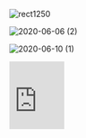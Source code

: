 ![rect1250](https://user-images.githubusercontent.com/64856056/84338541-5b029380-ab6a-11ea-9db0-ec75c5c3912c.png)

![2020-06-06 (2)](https://user-images.githubusercontent.com/64856056/84338653-98ffb780-ab6a-11ea-9e44-b2d99bbded5f.png)

![2020-06-10 (1)](https://user-images.githubusercontent.com/64856056/84338617-87b6ab00-ab6a-11ea-871f-5dd72afa8219.png)

<iframe src="https://onedrive.live.com/embed?cid=BCC9789F2CDDDF66&resid=BCC9789F2CDDDF66%215976&authkey=APWelapF1NK9fYM" width="98" height="120" frameborder="0" scrolling="no"></iframe>
